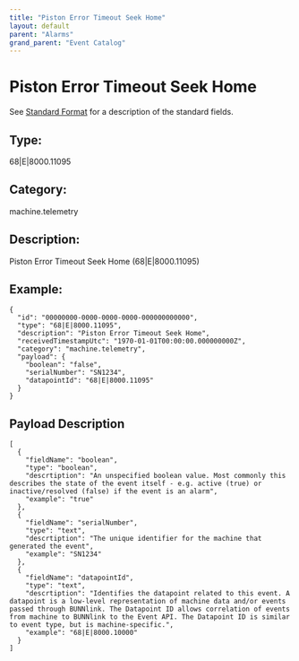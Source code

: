 ```yaml
---
title: "Piston Error Timeout Seek Home"
layout: default
parent: "Alarms"
grand_parent: "Event Catalog"
---
```


# Piston Error Timeout Seek Home

See [Standard Format](/event-subscriptions/event-format) for a description of the standard fields.

## Type:

68\|E\|8000.11095

## Category:

machine.telemetry

## Description: 

Piston Error Timeout Seek Home (68\|E\|8000.11095)

## Example:

```
{
  "id": "00000000-0000-0000-0000-000000000000",
  "type": "68|E|8000.11095",
  "description": "Piston Error Timeout Seek Home",
  "receivedTimestampUtc": "1970-01-01T00:00:00.000000000Z",
  "category": "machine.telemetry",
  "payload": {
    "boolean": "false",
    "serialNumber": "SN1234",
    "datapointId": "68|E|8000.11095"
  }
}
```

## Payload Description

```
[
  {
    "fieldName": "boolean",
    "type": "boolean",
    "descrtiption": "An unspecified boolean value. Most commonly this describes the state of the event itself - e.g. active (true) or inactive/resolved (false) if the event is an alarm",
    "example": "true"
  },
  {
    "fieldName": "serialNumber",
    "type": "text",
    "descrtiption": "The unique identifier for the machine that generated the event",
    "example": "SN1234"
  },
  {
    "fieldName": "datapointId",
    "type": "text",
    "descrtiption": "Identifies the datapoint related to this event. A datapoint is a low-level representation of machine data and/or events passed through BUNNlink. The Datapoint ID allows correlation of events from machine to BUNNlink to the Event API. The Datapoint ID is similar to event type, but is machine-specific.",
    "example": "68|E|8000.10000"
  }
]
```


